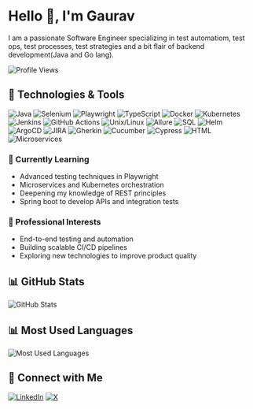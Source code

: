 # Hello 👋, I'm Gaurav

I am a passionate Software Engineer specializing in test automatiom, test ops, test processes, test strategies and a bit flair of backend development(Java and Go lang). 

![Profile Views](https://komarev.com/ghpvc/?username=gauravrajput44&color=blue&style=flat)

## 🔧 Technologies & Tools
![Java](https://img.shields.io/badge/Java-ED8B00?style=for-the-badge&logo=java&logoColor=white)
![Selenium](https://img.shields.io/badge/Selenium-43B02A?style=for-the-badge&logo=selenium&logoColor=white)
![Playwright](https://img.shields.io/badge/Playwright-2D2E83?style=for-the-badge&logo=playwright&logoColor=white)
![TypeScript](https://img.shields.io/badge/TypeScript-007ACC?style=for-the-badge&logo=typescript&logoColor=white)
![Docker](https://img.shields.io/badge/Docker-2496ED?style=for-the-badge&logo=docker&logoColor=white)
![Kubernetes](https://img.shields.io/badge/Kubernetes-326CE5?style=for-the-badge&logo=kubernetes&logoColor=white)
![Jenkins](https://img.shields.io/badge/Jenkins-D24939?style=for-the-badge&logo=jenkins&logoColor=white)
![GitHub Actions](https://img.shields.io/badge/GitHub%20Actions-2088FF?style=for-the-badge&logo=github-actions&logoColor=white)
![Unix/Linux](https://img.shields.io/badge/Unix%2FLinux-000000?style=for-the-badge&logo=linux&logoColor=white)
![Allure](https://img.shields.io/badge/Allure-2B94B5?style=for-the-badge&logo=allure&logoColor=white)
![SQL](https://img.shields.io/badge/SQL-00618D?style=for-the-badge&logo=database&logoColor=white)
![Helm](https://img.shields.io/badge/Helm-0F1B2A?style=for-the-badge&logo=helm&logoColor=white)
![ArgoCD](https://img.shields.io/badge/ArgoCD-000000?style=for-the-badge&logo=argocd&logoColor=white)
![JIRA](https://img.shields.io/badge/JIRA-0052CC?style=for-the-badge&logo=jira&logoColor=white)
![Gherkin](https://img.shields.io/badge/Gherkin-4B4B4B?style=for-the-badge&logo=gherkin&logoColor=white)
![Cucumber](https://img.shields.io/badge/Cucumber-23D200?style=for-the-badge&logo=cucumber&logoColor=white)
![Cypress](https://img.shields.io/badge/Cypress-17202C?style=for-the-badge&logo=cypress&logoColor=white)
![HTML](https://img.shields.io/badge/HTML-E34F26?style=for-the-badge&logo=html5&logoColor=white)
![Microservices](https://img.shields.io/badge/Microservices-0078D7?style=for-the-badge&logo=azuredevops&logoColor=white)

### 🌱 Currently Learning
- Advanced testing techniques in Playwright
- Microservices and Kubernetes orchestration
- Deepening my knowledge of REST principles
- Spring boot to develop APIs and integration tests

### 💼 Professional Interests
- End-to-end testing and automation
- Building scalable CI/CD pipelines
- Exploring new technologies to improve product quality

## 📊 GitHub Stats
![GitHub Stats](https://github-readme-stats.vercel.app/api?username=gauravrajput44&show_icons=true&theme=radical)

## 📊 Most Used Languages

![Most Used Languages](https://github-readme-stats.vercel.app/api/top-langs/?username=gauravrajput44&layout=compact&theme=radical)

## 🤝 Connect with Me
[![LinkedIn](https://img.shields.io/badge/LinkedIn-blue?style=flat&logo=linkedin)](https://www.linkedin.com/in/gaurav-kumar-20)
[![X](https://img.shields.io/badge/X-000000?style=flat&logo=x&logoColor=white)](https://x.com/gauravkiet06)


